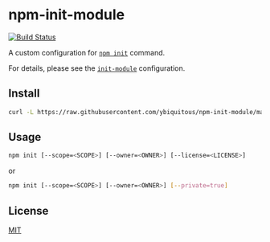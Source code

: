 # npm-init-module

[![Build Status](https://travis-ci.com/ybiquitous/npm-init-module.svg?branch=master)](https://travis-ci.com/ybiquitous/npm-init-module)

A custom configuration for [`npm init`](https://docs.npmjs.com/cli/init) command.

For details, please see the [`init-module`](https://docs.npmjs.com/misc/config#init-module) configuration.

## Install

```sh
curl -L https://raw.githubusercontent.com/ybiquitous/npm-init-module/master/index.js > ~/.npm-init.js
```

## Usage

```sh
npm init [--scope=<SCOPE>] [--owner=<OWNER>] [--license=<LICENSE>]
```

or

```sh
npm init [--scope=<SCOPE>] [--owner=<OWNER>] [--private=true]
```

## License

[MIT](LICENSE)
